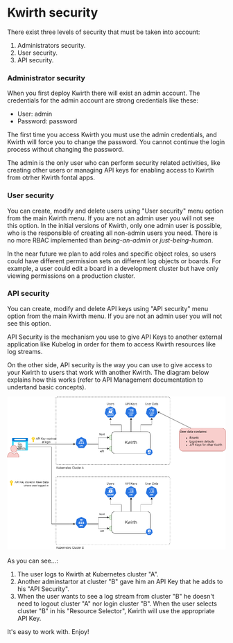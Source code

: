 # Kwirth security
There exist three levels of security that must be taken into account:

  1. Administrators security.
  2. User security.
  3. API security.

### Administrator security
When you first deploy Kwirth there will exist an admin account. The credentials for the admin account are strong credentials like these:

  - User: admin
  - Password: password

The first time you access Kwirth you must use the admin credentials, and Kwirth will force you to change the password. You cannot continue the login process without changing the password.

The admin is the only user who can perform security related activities, like creating other users or managing API keys for enabling access to Kwirth from otrher Kwirth fontal apps.

### User security
You can create, modify and delete users using "User security" menu option from the main Kwirth menu. If you are not an admin user you will not see this option. In the initial versions of Kwirth, only one admin user is possible, who is the responsible of creating all non-admin users you need. There is no more RBAC implemented than *being-an-admin* or *just-being-human*.

In the near future we plan to add roles and specific object roles, so users could have different permission sets on different log objects or boards. For example, a user could edit a board in a development cluster but have only viewing permissions on a production cluster.

### API security
You can create, modify and delete API keys using "API security" menu option from the main Kwirth menu. If you are not an admin user you will not see this option.

API Security is the mechanism you use to give API Keys to another external application like Kubelog in order for them to access Kwirth resources like log streams.

On the other side, API security is the way you can use to give access to your Kwirth to users that work with another Kwirth. The diagram below explains how this works (refer to API Management documentation to undertand basic concepts).

![two-cluster](./_media/kwirth-two-cluster.png)

As you can see...:

  1. The user logs to Kwirth at Kubernetes cluster "A".
  2. Another adminstartor at cluster "B" gave him an API Key that he adds to his "API Security".
  3. When the user wants to see a log stream from cluster "B" he doesn't need to logout cluster "A" nor login cluster "B". When the user selects cluster "B" in his "Resource Selector", Kwirth will use the appropriate API Key.

It's easy to work with. Enjoy!
